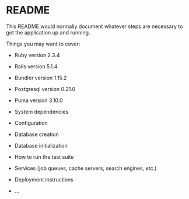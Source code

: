 # README

This README would normally document whatever steps are necessary to get the
application up and running.

Things you may want to cover:

* Ruby version 2.3.4

* Rails version 5.1.4

* Bundler version 1.15.2

* Postgresql version 0.21.0

* Puma version 3.10.0

* System dependencies

* Configuration

* Database creation

* Database initialization

* How to run the test suite

* Services (job queues, cache servers, search engines, etc.)

* Deployment instructions

* ...
